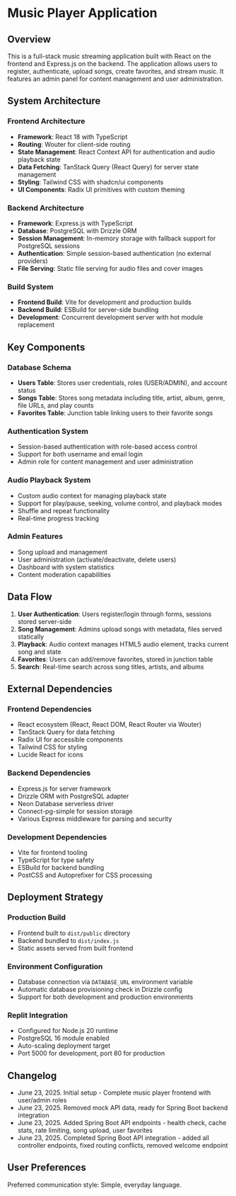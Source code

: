 # Music Player Application

## Overview

This is a full-stack music streaming application built with React on the frontend and Express.js on the backend. The application allows users to register, authenticate, upload songs, create favorites, and stream music. It features an admin panel for content management and user administration.

## System Architecture

### Frontend Architecture
- **Framework**: React 18 with TypeScript
- **Routing**: Wouter for client-side routing
- **State Management**: React Context API for authentication and audio playback state
- **Data Fetching**: TanStack Query (React Query) for server state management
- **Styling**: Tailwind CSS with shadcn/ui components
- **UI Components**: Radix UI primitives with custom theming

### Backend Architecture
- **Framework**: Express.js with TypeScript
- **Database**: PostgreSQL with Drizzle ORM
- **Session Management**: In-memory storage with fallback support for PostgreSQL sessions
- **Authentication**: Simple session-based authentication (no external providers)
- **File Serving**: Static file serving for audio files and cover images

### Build System
- **Frontend Build**: Vite for development and production builds
- **Backend Build**: ESBuild for server-side bundling
- **Development**: Concurrent development server with hot module replacement

## Key Components

### Database Schema
- **Users Table**: Stores user credentials, roles (USER/ADMIN), and account status
- **Songs Table**: Stores song metadata including title, artist, album, genre, file URLs, and play counts
- **Favorites Table**: Junction table linking users to their favorite songs

### Authentication System
- Session-based authentication with role-based access control
- Support for both username and email login
- Admin role for content management and user administration

### Audio Playback System
- Custom audio context for managing playback state
- Support for play/pause, seeking, volume control, and playback modes
- Shuffle and repeat functionality
- Real-time progress tracking

### Admin Features
- Song upload and management
- User administration (activate/deactivate, delete users)
- Dashboard with system statistics
- Content moderation capabilities

## Data Flow

1. **User Authentication**: Users register/login through forms, sessions stored server-side
2. **Song Management**: Admins upload songs with metadata, files served statically
3. **Playback**: Audio context manages HTML5 audio element, tracks current song and state
4. **Favorites**: Users can add/remove favorites, stored in junction table
5. **Search**: Real-time search across song titles, artists, and albums

## External Dependencies

### Frontend Dependencies
- React ecosystem (React, React DOM, React Router via Wouter)
- TanStack Query for data fetching
- Radix UI for accessible components
- Tailwind CSS for styling
- Lucide React for icons

### Backend Dependencies
- Express.js for server framework
- Drizzle ORM with PostgreSQL adapter
- Neon Database serverless driver
- Connect-pg-simple for session storage
- Various Express middleware for parsing and security

### Development Dependencies
- Vite for frontend tooling
- TypeScript for type safety
- ESBuild for backend bundling
- PostCSS and Autoprefixer for CSS processing

## Deployment Strategy

### Production Build
- Frontend built to `dist/public` directory
- Backend bundled to `dist/index.js`
- Static assets served from built frontend

### Environment Configuration
- Database connection via `DATABASE_URL` environment variable
- Automatic database provisioning check in Drizzle config
- Support for both development and production environments

### Replit Integration
- Configured for Node.js 20 runtime
- PostgreSQL 16 module enabled
- Auto-scaling deployment target
- Port 5000 for development, port 80 for production

## Changelog
- June 23, 2025. Initial setup - Complete music player frontend with user/admin roles
- June 23, 2025. Removed mock API data, ready for Spring Boot backend integration
- June 23, 2025. Added Spring Boot API endpoints - health check, cache stats, rate limiting, song upload, user favorites
- June 23, 2025. Completed Spring Boot API integration - added all controller endpoints, fixed routing conflicts, removed welcome endpoint

## User Preferences

Preferred communication style: Simple, everyday language.

